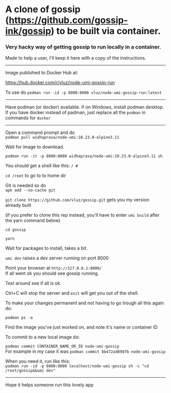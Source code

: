 # A clone of gossip (https://github.com/gossip-ink/gossip) to be built via container.

### Very hacky way of getting gossip to run locally in a container.

Made to help a user, I'll keep it here with a copy of the instructions.

<hr>

Image published to Docker Hub at:

https://hub.docker.com/r/vluz/node-umi-gossip-run

To use do `podman run -id -p 8000:8000 vluz/node-umi-gossip-run:latest`

<hr>

Have podman (or docker) available. if on Windows, install podman desktop.       
If you have docker instead of padman, just replace all the `podman` in commands for `docker`

<hr>

Open a command prompt and do     
`podman pull widhaprasa/node-umi:10.23.0-alpine3.11`

Wait for image to download.

`podman run -it -p 8000:8000 widhaprasa/node-umi:10.23.0-alpine3.11 sh`

You should get a shell like this: `/ # `

`cd /root` to go to to home dir

Git is needed so do     
`apk add --no-cache git`

`git clone https://github.com/vluz/gossip.git` gets you my version already built

(if you prefer to clone this rep instead, you'll have to enter `umi build` after the yarn command below)

`cd gossip`

`yarn`

Wait for packages to install, takes a bit.

`umi dev` raises a dev server running on port 8000

Point your browser at `http://127.0.0.1:8000/`          
If all went ok you should see gossip running.

Test around see if all is ok.

Ctrl+C will stop the server and `exit` will get you out of the shell.

To make your changes permanent and not having to go trough all this again do:        

`podman ps -a`

Find the image you've just worked on, and note it's name or container ID         

To commit to a new local image do:        

`podman commit CONTAINER_NAME_OR_ID node-umi-gossip`          
For example in my case it was `podman commit 8b472ad8987b node-umi-gossip`

When you need it, run like this:       
`podman run -id -p 8000:8000 localhost/node-umi-gossip sh -c "cd /root/gossip&&umi dev"`

<hr>

Hope it helps someone run this lovely app

